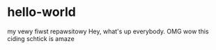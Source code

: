 # hello-world
my vewy fiwst repawsitowy
Hey, what's up everybody. OMG wow this ciding schtick is amaze
